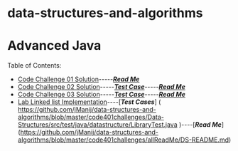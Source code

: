 # data-structures-and-algorithms
# Advanced Java

Table of Contents:
- [Code Challenge 01 Solution](code401challenges/src/main/java/code401challenges/ArrayReverse.java)-----[***Read Me***](code401challenges/allReadMe/lab01-README.md)
- [Code Challenge 02 Solution](code401challenges/src/main/java/code401challenges/ArrayShift.java)-----[***Test Case***](code401challenges/src/test/java/code401challenges/LibraryTest.java)-----[***Read Me***](code401challenges/allReadMe/lab02-README.md)
- [Code Challenge 03 Solution](code401challenges/src/main/java/code401challenges/BinarySearch.java)-----[***Test Case***](code401challenges/src/test/java/code401challenges/BinarySearchTest.java)-----[***Read Me***](code401challenges/allReadMe/lab03-README.md)
- [Lab Linked list Implementation](https://github.com/jManij/data-structures-and-algorithms/blob/master/code401challenges/Data-Structures/src/main/java/datastructure/Library.java)----[***Test Cases***]
( https://github.com/jManij/data-structures-and-algorithms/blob/master/code401challenges/Data-Structures/src/test/java/datastructure/LibraryTest.java )----[***Read Me***]
(https://github.com/jManij/data-structures-and-algorithms/blob/master/code401challenges/allReadMe/DS-README.md)
